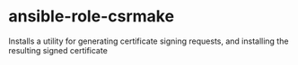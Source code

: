 # ansible-role-csrmake
Installs a utility for generating certificate signing requests, and installing the resulting signed certificate

